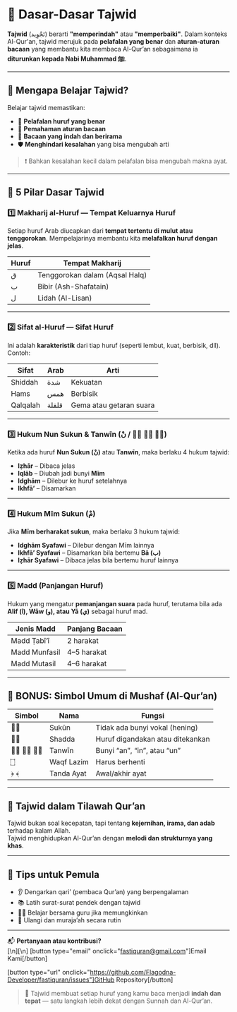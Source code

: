 # 📘 Dasar-Dasar Tajwid

**Tajwid** (تَجْوِيد‎) berarti **"memperindah"** atau **"memperbaiki"**. Dalam konteks Al-Qur'an, tajwid merujuk pada **pelafalan yang benar** dan **aturan-aturan bacaan** yang membantu kita membaca Al-Qur’an sebagaimana ia **diturunkan kepada Nabi Muhammad ﷺ**.

---

## 🧭 Mengapa Belajar Tajwid?

Belajar tajwid memastikan:

- 📖 **Pelafalan huruf yang benar**
- 🧠 **Pemahaman aturan bacaan**
- 🎵 **Bacaan yang indah dan berirama**
- 🛡️ **Menghindari kesalahan** yang bisa mengubah arti

> ❗ Bahkan kesalahan kecil dalam pelafalan bisa mengubah makna ayat.

---

## 🧩 5 Pilar Dasar Tajwid

### 1️⃣ **Makharij al-Huruf** — Tempat Keluarnya Huruf

Setiap huruf Arab diucapkan dari **tempat tertentu di mulut atau tenggorokan**. Mempelajarinya membantu kita **melafalkan huruf dengan jelas**.

| Huruf | Tempat Makharij                |
| ----- | ------------------------------ |
| ق     | Tenggorokan dalam (Aqsal Halq) |
| ب     | Bibir (Ash-Shafatain)          |
| ل     | Lidah (Al-Lisan)               |

---

### 2️⃣ **Sifat al-Huruf** — Sifat Huruf

Ini adalah **karakteristik** dari tiap huruf (seperti lembut, kuat, berbisik, dll). Contoh:

| Sifat    | Arab  | Arti                    |
| -------- | ----- | ----------------------- |
| Shiddah  | شدة   | Kekuatan                |
| Hams     | همس   | Berbisik                |
| Qalqalah | قلقلة | Gema atau getaran suara |

---

### 3️⃣ **Hukum Nun Sukun & Tanwīn** (نْ / ◌ً ◌ٍ ◌ٌ)

Ketika ada huruf **Nun Sukun (نْ)** atau **Tanwīn**, maka berlaku 4 hukum tajwid:

- **Iẓhār** – Dibaca jelas
- **Iqlāb** – Diubah jadi bunyi **Mīm**
- **Idghām** – Dilebur ke huruf setelahnya
- **Ikhfāʼ** – Disamarkan

---

### 4️⃣ **Hukum Mīm Sukun (مْ)**

Jika **Mīm berharakat sukun**, maka berlaku 3 hukum tajwid:

- **Idghām Syafawi** – Dilebur dengan Mīm lainnya
- **Ikhfāʼ Syafawi** – Disamarkan bila bertemu **Bā (ب)**
- **Iẓhār Syafawi** – Dibaca jelas bila bertemu huruf lainnya

---

### 5️⃣ **Madd (Panjangan Huruf)**

Hukum yang mengatur **pemanjangan suara** pada huruf, terutama bila ada **Alif (ا), Wāw (و), atau Yā (ي)** sebagai huruf mad.

| Jenis Madd    | Panjang Bacaan |
| ------------- | -------------- |
| Madd Ṭabī‘ī   | 2 harakat      |
| Madd Munfasil | 4–5 harakat    |
| Madd Mutasil  | 4–6 harakat    |

---

## 🧠 BONUS: Simbol Umum di Mushaf (Al-Qur’an)

| Simbol   | Nama       | Fungsi                           |
| -------- | ---------- | -------------------------------- |
| ◌ْ       | Sukūn      | Tidak ada bunyi vokal (hening)   |
| ◌ّ       | Shadda     | Huruf digandakan atau ditekankan |
| ◌ً ◌ٍ ◌ٌ | Tanwīn     | Bunyi “an”, “in”, atau “un”      |
| ۝        | Waqf Lazim | Harus berhenti                   |
| ﴿ ﴾      | Tanda Ayat | Awal/akhir ayat                  |

---

## 🎤 Tajwid dalam Tilawah Qur’an

Tajwid bukan soal kecepatan, tapi tentang **kejernihan, irama, dan adab** terhadap kalam Allah.  
Tajwid menghidupkan Al-Qur’an dengan **melodi dan strukturnya yang khas**.

---

## 📝 Tips untuk Pemula

- 👂 Dengarkan qari’ (pembaca Qur’an) yang berpengalaman
- 📚 Latih surat-surat pendek dengan tajwid
- 🧑‍🏫 Belajar bersama guru jika memungkinkan
- 🔁 Ulangi dan muraja’ah secara rutin

---

📬 **Pertanyaan atau kontribusi?**  
[\n][\n]
[button type="email" onclick="fastiquran@gmail.com"]Email Kami[/button]

[button type="url" onclick="https://github.com/Flagodna-Developer/fastiquran/issues"]GitHub Repository[/button]

> 🌟 Tajwid membuat setiap huruf yang kamu baca menjadi **indah dan tepat** — satu langkah lebih dekat dengan Sunnah dan Al-Qur’an.
